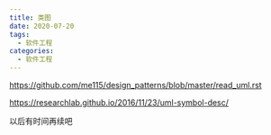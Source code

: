 ```yaml
---
title: 类图
date: 2020-07-20
tags:
  - 软件工程
categories:
  - 软件工程
---
```


https://github.com/me115/design_patterns/blob/master/read_uml.rst

https://researchlab.github.io/2016/11/23/uml-symbol-desc/

以后有时间再续吧
